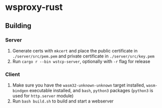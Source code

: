 # wsproxy-rust

## Building

### Server

1. Generate certs with `mkcert` and place the public certificate in `./server/src/pem.pem` and private certificate in `./server/src/key.pem`
2. Run `cargo r --bin wstcp-server`, optionally with `-r` flag for release

### Client

1. Make sure you have the `wasm32-unknown-unknown` target installed, `wasm-bindgen` executable installed, and `bash`, `python3` packages (`python3` is used for `http.server` module)
2. Run `bash build.sh` to build and start a webserver
